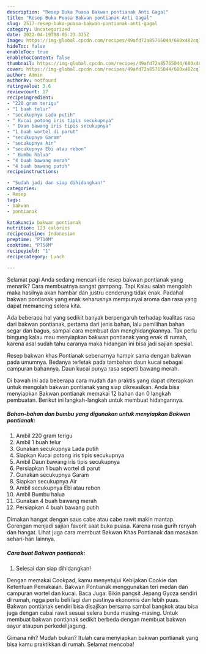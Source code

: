 ```yaml
---
description: "Resep Buka Puasa Bakwan pontianak Anti Gagal"
title: "Resep Buka Puasa Bakwan pontianak Anti Gagal"
slug: 2517-resep-buka-puasa-bakwan-pontianak-anti-gagal
category: Uncategorized
date: 2022-04-19T08:05:23.325Z
image: https://img-global.cpcdn.com/recipes/49afd72a85765044/680x482cq70/bakwan-pontianak-foto-resep-utama.jpg
hideToc: false
enableToc: true
enableTocContent: false
thumbnail: https://img-global.cpcdn.com/recipes/49afd72a85765044/680x482cq70/bakwan-pontianak-foto-resep-utama.jpg
cover: https://img-global.cpcdn.com/recipes/49afd72a85765044/680x482cq70/bakwan-pontianak-foto-resep-utama.jpg
author: Admin
authorAv: notfound
ratingvalue: 3.6
reviewcount: 17
recipeingredient:
- "220 gram terigu"
- "1 buah telur"
- "secukupnya Lada putih"
- " Kucai potong iris tipis secukupnya"
- " Daun bawang iris tipis secukupnya"
- "1 buah wortel di parut"
- "secukupnya Garam"
- "secukupnya Air"
- "secukupnya Ebi atau rebon"
- " Bumbu halua"
- "4 buah bawang merah"
- "4 buah bawang putih"
recipeinstructions:

- "Sudah jadi dan siap dihidangkan!"
categories:
- Resep
tags:
- bakwan
- pontianak

katakunci: bakwan pontianak 
nutrition: 123 calories
recipecuisine: Indonesian
preptime: "PT10M"
cooktime: "PT56M"
recipeyield: "1"
recipecategory: Lunch

---
```



Selamat pagi Anda sedang mencari ide resep bakwan pontianak yang menarik? Cara membuatnya sangat gampang. Tapi Kalau salah mengolah maka hasilnya akan hambar dan justru cenderung tidak enak. Padahal bakwan pontianak yang enak seharusnya mempunyai aroma dan rasa yang dapat memancing selera kita.


Ada beberapa hal yang sedikit banyak berpengaruh terhadap kualitas rasa dari bakwan pontianak, pertama dari jenis bahan, lalu pemilihan bahan segar dan bagus, sampai cara membuat dan menghidangkannya. Tak perlu bingung kalau mau menyiapkan bakwan pontianak yang enak di rumah, karena asal sudah tahu caranya maka hidangan ini bisa jadi sajian spesial.

Resep bakwan khas Pontianak sebenarnya hampir sama dengan bakwan pada umumnya. Bedanya terletak pada tambahan daun kucai sebagai campuran bahannya. Daun kucai punya rasa seperti bawang merah.


Di bawah ini ada beberapa cara mudah dan praktis yang dapat diterapkan untuk mengolah bakwan pontianak yang siap dikreasikan. Anda bisa menyiapkan Bakwan pontianak memakai 12 bahan dan 0 langkah pembuatan. Berikut ini langkah-langkah untuk membuat hidangannya.

<!--inarticleads1-->

##### Bahan-bahan dan bumbu yang digunakan untuk menyiapkan Bakwan pontianak:

1. Ambil 220 gram terigu
1. Ambil 1 buah telur
1. Gunakan secukupnya Lada putih
1. Siapkan  Kucai potong iris tipis secukupnya
1. Ambil  Daun bawang iris tipis secukupnya
1. Persiapkan 1 buah wortel di parut
1. Gunakan secukupnya Garam
1. Siapkan secukupnya Air
1. Ambil secukupnya Ebi atau rebon
1. Ambil  Bumbu halua
1. Gunakan 4 buah bawang merah
1. Persiapkan 4 buah bawang putih


Dimakan hangat dengan saus cabe atau cabe rawit makin mantap. Gorengan menjadi sajian favorit saat buka puasa. Karena rasa gurih renyah dan hangat. Lihat juga cara membuat Bakwan Khas Pontianak dan masakan sehari-hari lainnya. 

<!--inarticleads2-->

##### Cara buat Bakwan pontianak:


1. Selesai dan siap dihidangkan!

Dengan memakai Cookpad, kamu menyetujui Kebijakan Cookie dan Ketentuan Pemakaian. Bakwan Pontianak menggunakan teri medan dan campuran wortel dan kucai. Baca Juga: Bikin pangsit Jepang Gyoza sendiri di rumah, ngga perlu beli lagi dan pastinya ekonomis dan lebih puas. Bakwan pontianak sendiri bisa disajikan bersama sambal bangkok atau bisa juga dengan cabai rawit sesuai selera bunda masing-masing. Untuk membuat bakwan pontianak sedikit berbeda dengan membuat bakwan sayur ataupun perkedel jagung. 

Gimana nih? Mudah bukan? Itulah cara menyiapkan bakwan pontianak yang bisa kamu praktikkan di rumah. Selamat mencoba!

